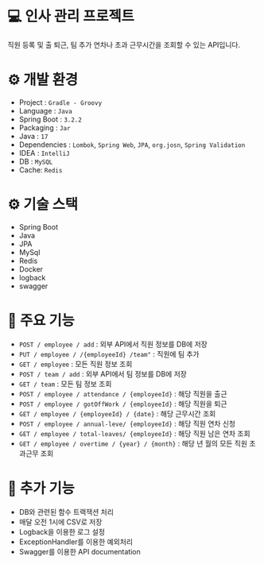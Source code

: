 # 💻 인사 관리 프로젝트
직원 등록 및 출 퇴근, 팀 추가 연차나 초과 근무시간을 조회할 수 있는 API입니다.

# ⚙ 개발 환경
- Project : `Gradle - Groovy`
- Language : `Java`
- Spring Boot : `3.2.2`
- Packaging : `Jar`
- Java : `17`
- Dependencies : `Lombok`, `Spring Web`, `JPA`, `org.josn`, `Spring Validation`
- IDEA : `IntelliJ`
- DB : `MySQL`
- Cache: `Redis`

# ⚙ 기술 스택
- Spring Boot
- Java
- JPA
- MySql
- Redis
- Docker
- logback
- swagger


# 🔎 주요 기능
- `POST / employee / add` : 외부 API에서 직원 정보를 DB에 저장
- `PUT / employee / /{employeeId} /team"` : 직원에 팀 추가
- `GET / employee` : 모든 직원 정보 조회
- `POST / team / add` : 외부 API에서 팀 정보를 DB에 저장
- `GET / team` : 모든 팀 정보 조회
- `POST / employee / attendance / {employeeId}` : 해당 직원을 출근
- `POST / employee / gotOffWork / {employeeId}` : 해당 직원을 퇴근
- `GET / employee / {employeeId} / {date}` : 해당 근무시간 조회
- `POST / employee / annual-leve/ {employeeId}` : 해당 직원 연차 신청
- `GET / employee / total-leaves/ {employeeId}` : 해당 직원 남은 연차 조회
- `GET / employee / overtime / {year} / {month}` : 해당 년 월의 모든 직원 초과근무 조회

# 🔎 추가 기능
- DB와 관련된 함수 트랙잭션 처리
- 매달 오전 1시에 CSV로 저장
- Logback을 이용한 로그 설정
- ExceptionHandler를 이용한 예외처리
- Swagger를 이용한 API documentation

